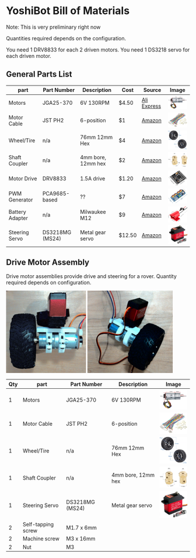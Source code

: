 # YoshiBot Bill of Materials

Note: This is very preliminary right now

Quantities required depends on the configuration.

You need 1 DRV8833 for each 2 driven motors.
You need 1 DS3218 servo for each driven motor.


## General Parts List

| part | Part Number | Description | Cost | Source | Image |
| --- | --- | --- | --- | --- | --- |
| Motors | JGA25-370 | 6V 130RPM | $4.50 | [Ali Express](https://www.aliexpress.us/item/3256806027674487.html) | <img width="100" src="Images/motors.png" />
| Motor Cable | JST PH2 | 6-position | $1 | [Amazon](https://a.co/d/dRmRub8) | <img width="100" src="Images/motor-cable.png" /> |
| Wheel/Tire | n/a | 76mm 12mm Hex | $4 | [Amazon](https://amzn.to/3BXqyhx) | <img width="100" src="Images/tires.png" /> |
| Shaft Coupler | n/a | 4mm bore, 12mm hex | $2 | [Amazon](https://amzn.to/428gFYW) | <img width="100" src="Images/coupler.png" /> |
| Motor Drive | DRV8833 | 1.5A drive | $1.20 | [Amazon](https://amzn.to/3Pu1j9F) | <img width="100" src="Images/motor-drive.png" /> |
| PWM Generator | PCA9685-based | ?? | $7 | [Amazon](https://amzn.to/4gRtkUQ) | <img width="100" src="Images/pwm-generator.png" /> |
| Battery Adapter | n/a | Milwaukee M12 | $9 | [Amazon](https://amzn.to/4fLFsFf) | <img width="100" src="Images/battery-adapter.png" /> |
| Steering Servo | DS3218MG (MS24) | Metal gear servo | $12.50 | [Amazon](https://amzn.to/4jsscsl) | <img width="100" src="Images/ds3218.png" /> |

## Drive Motor Assembly

Drive motor assemblies provide drive and steering for a rover.  Quantity required depends on configuration.

<img height="225" src="Images/drive-motor-assembly-1.jpg" /> <img height="225" src="Images/drive-motor-assembly-2.jpg" />

| Qty | part | Part Number | Description | Image |
| --- | --- | --- | --- | --- |
| 1 | Motors | JGA25-370 | 6V 130RPM | <img width="100" src="Images/motors.png" />
| 1 | Motor Cable | JST PH2 | 6-position | <img width="100" src="Images/motor-cable.png" /> |
| 1 | Wheel/Tire | n/a | 76mm 12mm Hex |  <img width="100" src="Images/tires.png" /> |
| 1 | Shaft Coupler | n/a | 4mm bore, 12mm hex | <img width="100" src="Images/coupler.png" /> |
| 1 | Steering Servo | DS3218MG (MS24) | Metal gear servo | <img width="100" src="Images/ds3218.png" /> |
| 2 | Self-tapping screw | M1.7 x 6mm | |
| 2 | Machine screw | M3 x 16mm | |
| 2 | Nut | M3 | | 